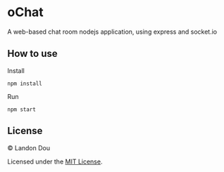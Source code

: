 # oChat
A web-based chat room nodejs application, using express and socket.io



## How to use

Install

```
npm install
```



Run

```
npm start
```



## License

© Landon Dou

Licensed under the [MIT License](LICENSE).

